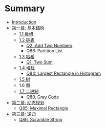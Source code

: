 # Summary

* [Introduction](README.md)
* [第一章: 基本结构](chapter1.md)
  * [1.1 数组](chapter1/11-shu-zu.md)
  * [1.2 链表](chapter1/12-lian-biao.md)
    * [Q2: Add Two Numbers](chapter1/11-lian-biao/add-two-numbers.md)
    * Q86: Partition List
  * [1.3 哈希](chapter1/13-ha-xi.md)
    * [Q1: Two Sum](chapter1/12-ha-xi/two-sum.md)
  * [1.4 堆栈](chapter1/14-dui-zhan.md)
    * [Q84: Largest Rectangle in Histogram](chapter1/14-dui-zhan/largest-rectangle-in-histogram.md)
  * [1.5 树](chapter1/15-shu.md)
  * 1.6 图
  * [1.7 二进制](chapter1/17-er-jin-zhi.md)
    * [Q89. Gray Code](chapter1/17-er-jin-zhi/q89-gray-code.md)
* [第二章: 动态规划](di-er-zhang.md)
  * [Q85: Maximal Rectangle](di-er-zhang/q85-maximal-rectangle.md)
* [第三章: 递归](di-san-zhang.md)
  * [Q86. Scramble String](di-san-zhang/q86-scramble-string.md)


